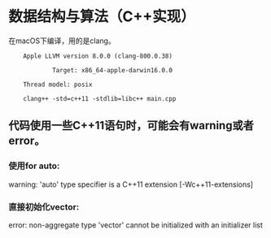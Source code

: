# 数据结构与算法（C++实现）
在macOS下编译，用的是clang。    

  
		Apple LLVM version 8.0.0 (clang-800.0.38)    

                Target: x86_64-apple-darwin16.0.0
   
		Thread model: posix  
		
		clang++ -std=c++11 -stdlib=libc++ main.cpp

## 代码使用一些C++11语句时，可能会有warning或者error。
###   使用for auto:
warning: 'auto' type specifier is a C++11 extension
      [-Wc++11-extensions]
### 直接初始化vector:
error: non-aggregate type 'vector<int>' cannot be initialized
      with an initializer list



   
    
  
  
